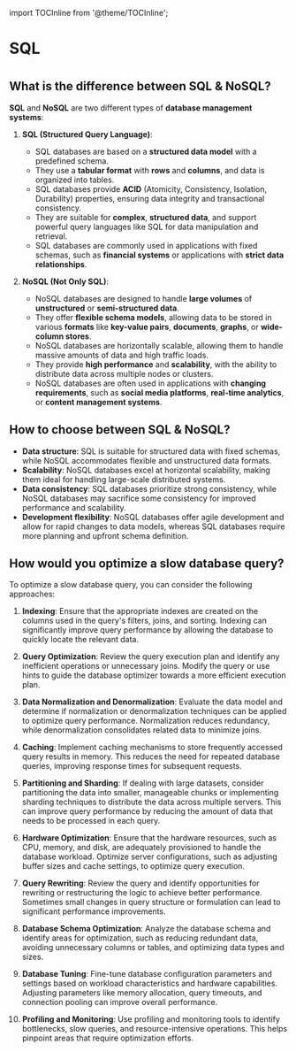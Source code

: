import TOCInline from '@theme/TOCInline';


# SQL
# <TOCInline toc={toc} />

## What is the difference between SQL & NoSQL?
**SQL** and **NoSQL** are two different types of **database management systems**:

1. **SQL (Structured Query Language)**:
    - SQL databases are based on a **structured data model** with a predefined schema.
    - They use a **tabular format** with **rows** and **columns**, and data is organized into tables.
    - SQL databases provide **ACID** (Atomicity, Consistency, Isolation, Durability) properties, ensuring data integrity and transactional consistency.
    - They are suitable for **complex**, **structured data**, and support powerful query languages like SQL for data manipulation and retrieval.
    - SQL databases are commonly used in applications with fixed schemas, such as **financial systems** or applications with **strict data relationships**.

2. **NoSQL (Not Only SQL)**:
    - NoSQL databases are designed to handle **large volumes** of **unstructured** or **semi-structured data**.
    - They offer **flexible schema models**, allowing data to be stored in various **formats** like **key-value pairs**, **documents**, **graphs**, or **wide-column stores**.
    - NoSQL databases are horizontally scalable, allowing them to handle massive amounts of data and high traffic loads.
    - They provide **high performance** and **scalability**, with the ability to distribute data across multiple nodes or clusters.
    - NoSQL databases are often used in applications with **changing requirements**, such as **social media platforms**, **real-time analytics**, or **content management systems**.

## How to choose between SQL & NoSQL?
- **Data structure**: SQL is suitable for structured data with fixed schemas, while NoSQL accommodates flexible and unstructured data formats.
- **Scalability**: NoSQL databases excel at horizontal scalability, making them ideal for handling large-scale distributed systems.
- **Data consistency**: SQL databases prioritize strong consistency, while NoSQL databases may sacrifice some consistency for improved performance and scalability.
- **Development flexibility**: NoSQL databases offer agile development and allow for rapid changes to data models, whereas SQL databases require more planning and upfront schema definition.

## How would you optimize a slow database query?
To optimize a slow database query, you can consider the following approaches:

1. **Indexing**: Ensure that the appropriate indexes are created on the columns used in the query's filters, joins, and sorting. Indexing can significantly improve query performance by allowing the database to quickly locate the relevant data.

2. **Query Optimization**: Review the query execution plan and identify any inefficient operations or unnecessary joins. Modify the query or use hints to guide the database optimizer towards a more efficient execution plan.

3. **Data Normalization and Denormalization**: Evaluate the data model and determine if normalization or denormalization techniques can be applied to optimize query performance. Normalization reduces redundancy, while denormalization consolidates related data to minimize joins.

4. **Caching**: Implement caching mechanisms to store frequently accessed query results in memory. This reduces the need for repeated database queries, improving response times for subsequent requests.

5. **Partitioning and Sharding**: If dealing with large datasets, consider partitioning the data into smaller, manageable chunks or implementing sharding techniques to distribute the data across multiple servers. This can improve query performance by reducing the amount of data that needs to be processed in each query.

6. **Hardware Optimization**: Ensure that the hardware resources, such as CPU, memory, and disk, are adequately provisioned to handle the database workload. Optimize server configurations, such as adjusting buffer sizes and cache settings, to optimize query execution.

7. **Query Rewriting**: Review the query and identify opportunities for rewriting or restructuring the logic to achieve better performance. Sometimes small changes in query structure or formulation can lead to significant performance improvements.

8. **Database Schema Optimization**: Analyze the database schema and identify areas for optimization, such as reducing redundant data, avoiding unnecessary columns or tables, and optimizing data types and sizes.

9. **Database Tuning**: Fine-tune database configuration parameters and settings based on workload characteristics and hardware capabilities. Adjusting parameters like memory allocation, query timeouts, and connection pooling can improve overall performance.

10. **Profiling and Monitoring**: Use profiling and monitoring tools to identify bottlenecks, slow queries, and resource-intensive operations. This helps pinpoint areas that require optimization efforts.
